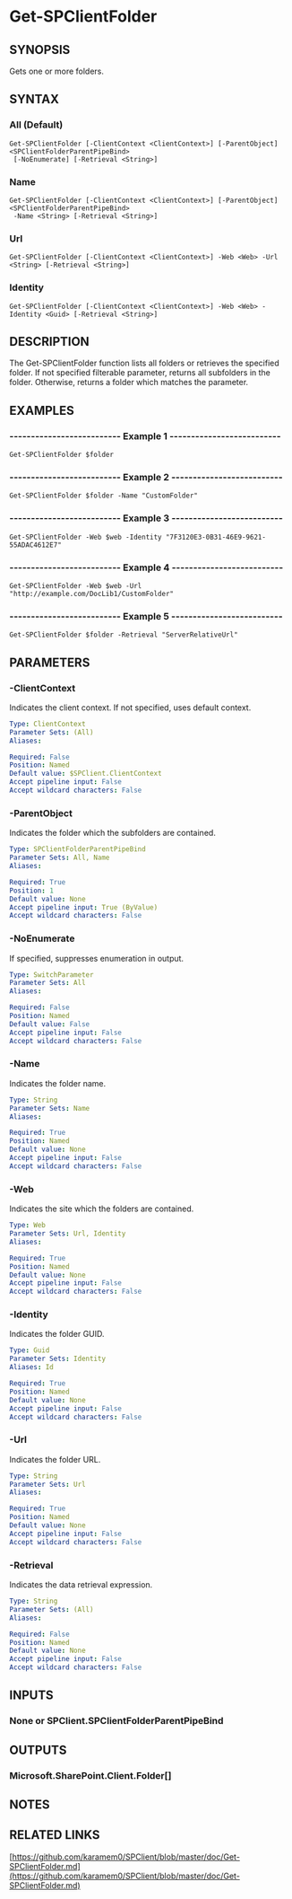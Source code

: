 # Get-SPClientFolder

## SYNOPSIS
Gets one or more folders.

## SYNTAX

### All (Default)
```
Get-SPClientFolder [-ClientContext <ClientContext>] [-ParentObject] <SPClientFolderParentPipeBind>
 [-NoEnumerate] [-Retrieval <String>]
```

### Name
```
Get-SPClientFolder [-ClientContext <ClientContext>] [-ParentObject] <SPClientFolderParentPipeBind>
 -Name <String> [-Retrieval <String>]
```

### Url
```
Get-SPClientFolder [-ClientContext <ClientContext>] -Web <Web> -Url <String> [-Retrieval <String>]
```

### Identity
```
Get-SPClientFolder [-ClientContext <ClientContext>] -Web <Web> -Identity <Guid> [-Retrieval <String>]
```

## DESCRIPTION
The Get-SPClientFolder function lists all folders or retrieves the specified folder.
If not specified filterable parameter, returns all subfolders in the folder.
Otherwise, returns a folder which matches the parameter.

## EXAMPLES

### -------------------------- Example 1 --------------------------
```
Get-SPClientFolder $folder
```

### -------------------------- Example 2 --------------------------
```
Get-SPClientFolder $folder -Name "CustomFolder"
```

### -------------------------- Example 3 --------------------------
```
Get-SPClientFolder -Web $web -Identity "7F3120E3-0B31-46E9-9621-55ADAC4612E7"
```

### -------------------------- Example 4 --------------------------
```
Get-SPClientFolder -Web $web -Url "http://example.com/DocLib1/CustomFolder"
```

### -------------------------- Example 5 --------------------------
```
Get-SPClientFolder $folder -Retrieval "ServerRelativeUrl"
```

## PARAMETERS

### -ClientContext
Indicates the client context.
If not specified, uses default context.

```yaml
Type: ClientContext
Parameter Sets: (All)
Aliases: 

Required: False
Position: Named
Default value: $SPClient.ClientContext
Accept pipeline input: False
Accept wildcard characters: False
```

### -ParentObject
Indicates the folder which the subfolders are contained.

```yaml
Type: SPClientFolderParentPipeBind
Parameter Sets: All, Name
Aliases: 

Required: True
Position: 1
Default value: None
Accept pipeline input: True (ByValue)
Accept wildcard characters: False
```

### -NoEnumerate
If specified, suppresses enumeration in output.

```yaml
Type: SwitchParameter
Parameter Sets: All
Aliases: 

Required: False
Position: Named
Default value: False
Accept pipeline input: False
Accept wildcard characters: False
```

### -Name
Indicates the folder name.

```yaml
Type: String
Parameter Sets: Name
Aliases: 

Required: True
Position: Named
Default value: None
Accept pipeline input: False
Accept wildcard characters: False
```

### -Web
Indicates the site which the folders are contained.

```yaml
Type: Web
Parameter Sets: Url, Identity
Aliases: 

Required: True
Position: Named
Default value: None
Accept pipeline input: False
Accept wildcard characters: False
```

### -Identity
Indicates the folder GUID.

```yaml
Type: Guid
Parameter Sets: Identity
Aliases: Id

Required: True
Position: Named
Default value: None
Accept pipeline input: False
Accept wildcard characters: False
```

### -Url
Indicates the folder URL.

```yaml
Type: String
Parameter Sets: Url
Aliases: 

Required: True
Position: Named
Default value: None
Accept pipeline input: False
Accept wildcard characters: False
```

### -Retrieval
Indicates the data retrieval expression.

```yaml
Type: String
Parameter Sets: (All)
Aliases: 

Required: False
Position: Named
Default value: None
Accept pipeline input: False
Accept wildcard characters: False
```

## INPUTS

### None or SPClient.SPClientFolderParentPipeBind

## OUTPUTS

### Microsoft.SharePoint.Client.Folder[]

## NOTES

## RELATED LINKS

[https://github.com/karamem0/SPClient/blob/master/doc/Get-SPClientFolder.md](https://github.com/karamem0/SPClient/blob/master/doc/Get-SPClientFolder.md)

